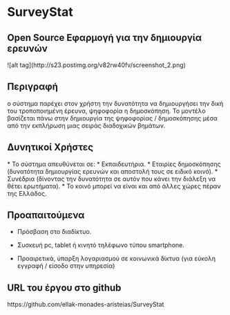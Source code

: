 <h1>SurveyStat</h1>
<h2>Open Source Eφαρμογή για την δημιουργία ερευνών</h2>
![alt tag](http://s23.postimg.org/v82rw40fv/screenshot_2.png)

<h2>Περιγραφή</h2>
ο σύστημα παρέχει στον χρήστη την δυνατότητα να δημιουργήσει την δική του τροποποιημένη έρευνα, ψηφοφορία η δημοσκόπηση. Το μοντέλο βασίζεται πάνω στην δημιουργία της ψηφοφορίας / δημοσκόπησης μέσα από την εκπλήρωση μιας σειράς διαδοχικών βημάτων.

<h2>Δυνητικοί Χρήστες </h2>
* Το σύστημα απευθύνεται σε:
* Εκπαιδευτήρια.
* Εταιρίες δημοσκόπησης (δυνατότητα δημιουργίας ερευνών και αποστολή τους σε ειδικό κοινό).
* Συνέδρια (δίνοντας την δυνατότητα σε αυτόν που κάνει την διάλεξη να θέτει ερωτήματα).
* Το κοινό μπορεί να είναι και από άλλες χώρες πέραν της Ελλάδος.


<h2>Προαπαιτούμενα </h2>

* Πρόσβαση στο 	διαδίκτυο.
	
* Συσκευή pc, tablet ή 	κινητό τηλέφωνο τύπου smartphone.
	
* Προαιρετικά, ύπαρξη 	λογαριασμού σε κοινωνικά δίκτυα (για 	εύκολη εγγραφή / είσοδο στην υπηρεσία)


<h2>URL του έργου στο github </h2>
https://github.com/ellak-monades-aristeias/SurveyStat

